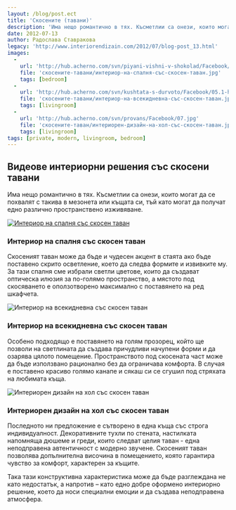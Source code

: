 ```yaml
---
layout: /blog/post.ect
title: 'Скосените (тавани)'
description: 'Има нещо романтично в тях. Късметлии са онези, които могат да се похвалят с такива в мезонета или къщата си, тъй като могат да получат едно различно пространствено изживяване'
date: 2012-07-13
author: Радослава Ставракова
legacy: 'http://www.interiorendizain.com/2012/07/blog-post_13.html'
images:
  -
    url: 'http://hub.acherno.com/svn/piyani-vishni-v-shokolad/Facebook/40-s.jpg'
    file: 'скосените-тавани/интериор-на-спалня-със-скосен-таван.jpg'
    tags: [bedroom]
  -
    url: 'http://hub.acherno.com/svn/kushtata-s-durvoto/Facebook/05.1-h.bmp'
    file: 'скосените-тавани/интериор-на-всекидневна-със-скосен-таван.jpg'
    tags: [livingroom]
  -
    url: 'http://hub.acherno.com/svn/provans/Facebook/07.jpg'
    file: 'скосените-таван/интериорен-дизайн-на-хол-със-скосен-таван.jpg'
    tags: [livingroom]
tags: [private, modern, livingroom, bedroom]
---
```

## Видеове интериорни решения със скосени тавани
Има нещо романтично в тях. Късметлии са онези, които могат да се похвалят с такива в мезонета или къщата си, тъй като могат да получат едно различно пространствено изживяване.

[![Интериор на спалня със скосен таван](скосените-тавани/интериор-на-спалня-със-скосен-таван.jpg)](http://acherno.bg/интериорен-дизайн/апартамент/пияни-вишни-в-шоколад/интериорен-дизайн.html)
### Интериор на спалня със **скосен таван**

Скосеният таван може да бъде и чудесен акцент в стаята ако бъде поставено скрито осветление, което да следва формите и извивките му. За тази спалня сме избрали светли цветове, които да създават оптическа илюзия за по-голямо пространство, а мястото под скосяването е оползотворено максимално с поставянето на ред шкафчета.

![Интериор на всекидневна със скосен таван](скосените-тавани/интериор-на-всекидневна-със-скосен-таван.jpg)
### Интериор на всекидневна със **скосен таван**

Особено подходящо е поставянето на голям прозорец, който ще позволи на светлината да създава причудливи начупени форми и да озарява цялото помещение. Пространството под скосената част може да бъде използвано рационално без да ограничава комфорта. В случая е поставено красиво голямо канапе и сякаш си се сгушил под стряхата на любимата къща.

![Интериорен дизайн на хол със скосен таван](скосените-таван/интериорен-дизайн-на-хол-със-скосен-таван.jpg)
### Интериорен дизайн на хол със **скосен таван**

Последното ни предложение е сътворено в една къща със строга индивидуалност. Декоративните тухли по стената, настилката напомняща дюшеме и греди, които следват целия таван - една неподправена автентичност с модерно звучене. Скосеният таван позволява допълнителна височина в помещението, която гарантира чувство за комфорт, характерен за къщите.

Така тази конструктивна характеристика може да бъде разглеждана не като недостатък, а напротив – като едно добре оформено интериорно решение, което да носи специални емоции и да създава неподправена атмосфера.